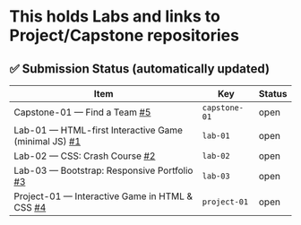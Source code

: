 # This holds Labs and links to Project/Capstone repositories

## ✅ Submission Status (automatically updated)
<!-- STATUS:START -->
| Item | Key | Status |
|---|---|---|
| Capstone-01 — Find a Team [#5](https://github.com/jtn9701/Advanced-Web-App-Projects/issues/5) | `capstone-01` | open |
| Lab-01 — HTML-first Interactive Game (minimal JS) [#1](https://github.com/jtn9701/Advanced-Web-App-Projects/issues/1) | `lab-01` | open |
| Lab-02 — CSS: Crash Course [#2](https://github.com/jtn9701/Advanced-Web-App-Projects/issues/2) | `lab-02` | open |
| Lab-03 — Bootstrap: Responsive Portfolio [#3](https://github.com/jtn9701/Advanced-Web-App-Projects/issues/3) | `lab-03` | open |
| Project-01 — Interactive Game in HTML & CSS [#4](https://github.com/jtn9701/Advanced-Web-App-Projects/issues/4) | `project-01` | open |
<!-- STATUS:END -->
